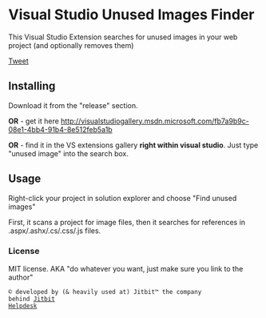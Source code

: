 # Visual Studio Unused Images Finder #

This Visual Studio Extension searches for unused images in your web project (and optionally removes them)

[Tweet](http://twitter.com/share?url=https://github.com/jitbit/vs-unused-image-finder&text=VS%20unused%20images%20finder&via=jitbit&related=jitbit)

## Installing ##

Download it from the "release" section.

**OR** - get it here http://visualstudiogallery.msdn.microsoft.com/fb7a9b9c-08e1-4bb4-91b4-8e512feb5a1b

**OR** - find it in the VS extensions gallery **right within visual studio**. Just type "unused image" into the search box.

## Usage ##

Right-click your project in solution explorer and choose "Find unused images"

First, it scans a project for image files, then it searches for references in .aspx/.ashx/.cs/.css/.js files.

### License ###

MIT license. AKA "do whatever you want, just make sure you link to the author"

<code>&copy; developed by (& heavily used at) Jitbit&trade; the company behind <a href="https://jitbit.github.com/helpdesk/">Jitbit Helpdesk</a></code>

